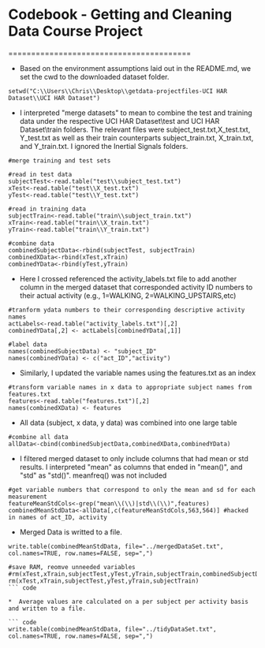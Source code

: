 # Codebook - Getting and Cleaning Data Course Project
========================================

* Based on the environment assumptions laid out in the README.md, we set the cwd to the downloaded dataset folder.

``` code
setwd("C:\\Users\\Chris\\Desktop\\getdata-projectfiles-UCI HAR Dataset\\UCI HAR Dataset")
```

* I interpreted "merge datasets" to mean to combine the test and training data under the respective UCI HAR Dataset\test and UCI HAR Dataset\train folders.  The relevant files were subject_test.txt,X_test.txt, Y_test.txt as well as their train counterparts subject_train.txt, X_train.txt, and Y_train.txt.  I ignored the Inertial Signals folders.

``` code
#merge training and test sets

#read in test data
subjectTest<-read.table("test\\subject_test.txt")
xTest<-read.table("test\\X_test.txt")
yTest<-read.table("test\\Y_test.txt")

#read in training data
subjectTrain<-read.table("train\\subject_train.txt")
xTrain<-read.table("train\\X_train.txt")
yTrain<-read.table("train\\Y_train.txt")

#combine data
combinedSubjectData<-rbind(subjectTest, subjectTrain)
combinedXData<-rbind(xTest,xTrain)
combinedYData<-rbind(yTest,yTrain)
```
* Here I crossed referenced the activity_labels.txt file to add another column in the merged dataset that corresponded activity ID numbers to their actual activity (e.g., 1=WALKING, 2=WALKING_UPSTAIRS,etc)

``` code
#tranform ydata numbers to their corresponding descriptive activity names
actLabels<-read.table("activity_labels.txt")[,2]
combinedYData[,2] <- actLabels[combinedYData[,1]]

#label data
names(combinedSubjectData) <- "subject_ID"
names(combinedYData) <- c("act_ID","activity")
```
*  Similarly, I updated the variable names using the features.txt as an index

``` code
#transform variable names in x data to appropriate subject names from features.txt
features<-read.table("features.txt")[,2]
names(combinedXData) <- features
```

*  All data (subject, x data, y data) was combined into one large table

``` code
#combine all data
allData<-cbind(combinedSubjectData,combinedXData,combinedYData)
```

*  I filtered merged dataset to only include columns that had mean or std results.  I interpreted "mean" as columns that ended in "mean()", and "std" as "std()".  meanfreq() was not included

``` code
#get variable numbers that correspond to only the mean and sd for each measurement
featureMeanStdCols<-grep("mean\\(\\)|std\\(\\)",features)
combinedMeanStdData<-allData[,c(featureMeanStdCols,563,564)] #hacked in names of act_ID, activity
```

*  Merged Data is writted to a file.

``` code
write.table(combinedMeanStdData, file="../mergedDataSet.txt", col.names=TRUE, row.names=FALSE, sep=",")
```
``` code
#save RAM, reomve unneeded variables
#rm(xTest,xTrain,subjectTest,yTest,yTrain,subjectTrain,combinedSubjectData,combinedXData,combinedYData,allData)
rm(xTest,xTrain,subjectTest,yTest,yTrain,subjectTrain)
``` code

*  Average values are calculated on a per subject per activity basis and written to a file.

``` code
write.table(combinedMeanStdData, file="../tidyDataSet.txt", col.names=TRUE, row.names=FALSE, sep=",")
```
